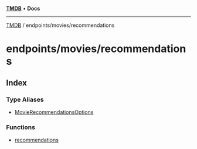 [**TMDB**](../../../README.md) • **Docs**

***

[TMDB](../../../README.md) / endpoints/movies/recommendations

# endpoints/movies/recommendations

## Index

### Type Aliases

- [MovieRecommendationsOptions](type-aliases/MovieRecommendationsOptions.md)

### Functions

- [recommendations](functions/recommendations.md)
